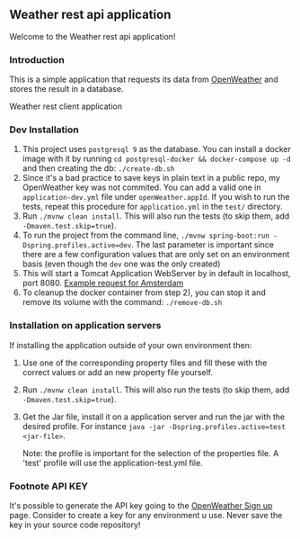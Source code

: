 Weather rest api application
---

Welcome to the Weather rest api application!

### Introduction

This is a simple application that requests its data from [OpenWeather](https://openweathermap.org/) and stores the result in a database. 

Weather rest client application

### Dev Installation 

1) This project uses `postgresql 9` as the database. You can install a docker image with it by running `cd postgresql-docker && docker-compose up -d` and then creating the db: `./create-db.sh`
3) Since it's a bad practice to save keys in plain text in a public repo, my OpenWeather key was not commited. You can add a valid one in `application-dev.yml` file under `openWeather.appId`. If you wish to run the tests, repeat this procedure for `application.yml` in the `test/` directory. 
4) Run `./mvnw clean install`. This will also run the tests (to skip them, add `-Dmaven.test.skip=true`).
5) To run the project from the command line, `./mvnw spring-boot:run -Dspring.profiles.active=dev`. The last parameter is important since there are a few configuration values that are only set on an environment basis (even though the `dev` one was the only created)
6) This will start a Tomcat Application WebServer by in default in localhost, port 8080. [Example request for Amsterdam](localhost:8080/weather?city=amsterdam)
7) To cleanup the docker container from step 2), you can stop it and remove its volume with the command: `./remove-db.sh`

### Installation on application servers 
If installing the application outside of your own environment then:
1) Use one of the corresponding property files and fill these with the correct values or add an new property file yourself. 
2) Run `./mvnw clean install`. This will also run the tests (to skip them, add `-Dmaven.test.skip=true`).
3) Get the Jar file, install it on a application server and run the jar with the desired profile. 
   For instance `java -jar -Dspring.profiles.active=test <jar-file>`.
   
   Note: the profile is important for the selection of the properties file. A 'test' profile will use the application-test.yml file.

### Footnote API KEY
It's possible to generate the API key going to the [OpenWeather Sign up](https://openweathermap.org/appid) page. Consider to create a key for any environment u use. Never save the key in your source code repository!